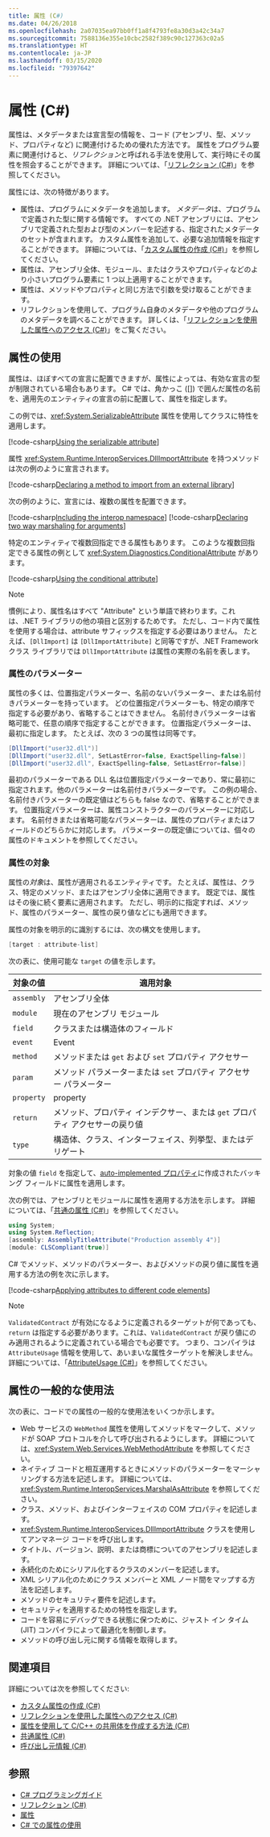 ```yaml
---
title: 属性 (C#)
ms.date: 04/26/2018
ms.openlocfilehash: 2a07035ea97bb0ff1a8f4793fe8a30d3a42c34a7
ms.sourcegitcommit: 7588136e355e10cbc2582f389c90c127363c02a5
ms.translationtype: HT
ms.contentlocale: ja-JP
ms.lasthandoff: 03/15/2020
ms.locfileid: "79397642"
---
```

# <a name="attributes-c"></a>属性 (C#)

属性は、メタデータまたは宣言型の情報を、コード (アセンブリ、型、メソッド、プロパティなど) に関連付けるための優れた方法です。 属性をプログラム要素に関連付けると、*リフレクション*と呼ばれる手法を使用して、実行時にその属性を照会することができます。 詳細については、「[リフレクション (C#)](../reflection.md)」を参照してください。

属性には、次の特徴があります。

- 属性は、プログラムにメタデータを追加します。 *メタデータ*は、プログラムで定義された型に関する情報です。 すべての .NET アセンブリには、アセンブリで定義された型および型のメンバーを記述する、指定されたメタデータのセットが含まれます。 カスタム属性を追加して、必要な追加情報を指定することができます。 詳細については、「[カスタム属性の作成 (C#)](creating-custom-attributes.md)」を参照してください。
- 属性は、アセンブリ全体、モジュール、またはクラスやプロパティなどのより小さいプログラム要素に 1 つ以上適用することができます。
- 属性は、メソッドやプロパティと同じ方法で引数を受け取ることができます。
- リフレクションを使用して、プログラム自身のメタデータや他のプログラムのメタデータを調べることができます。 詳しくは、「[リフレクションを使用した属性へのアクセス (C#)](accessing-attributes-by-using-reflection.md)」をご覧ください。

## <a name="using-attributes"></a>属性の使用

属性は、ほぼすべての宣言に配置できますが、属性によっては、有効な宣言の型が制限されている場合もあります。 C# では、角かっこ ([]) で囲んだ属性の名前を、適用先のエンティティの宣言の前に配置して、属性を指定します。

この例では、<xref:System.SerializableAttribute> 属性を使用してクラスに特性を適用します。

[!code-csharp[Using the serializable attribute](~/samples/snippets/csharp/attributes/AttributesOverview.cs#1)]

属性 <xref:System.Runtime.InteropServices.DllImportAttribute> を持つメソッドは次の例のように宣言されます。

[!code-csharp[Declaring a method to import from an external library](../../../../../samples/snippets/csharp/attributes/AttributesOverview.cs#2)]

次の例のように、宣言には、複数の属性を配置できます。

[!code-csharp[Including the interop namespace](~/samples/snippets/csharp/attributes/AttributesOverview.cs#3)]
[!code-csharp[Declaring two way marshaling for arguments](~/samples/snippets/csharp/attributes/AttributesOverview.cs#4)]

特定のエンティティで複数回指定できる属性もあります。 このような複数回指定できる属性の例として <xref:System.Diagnostics.ConditionalAttribute> があります。

[!code-csharp[Using the conditional attribute](~/samples/snippets/csharp/attributes/AttributesOverview.cs#5)]

> [!NOTE]
> 慣例により、属性名はすべて "Attribute" という単語で終わります。これは、.NET ライブラリの他の項目と区別するためです。 ただし、コード内で属性を使用する場合は、attribute サフィックスを指定する必要はありません。 たとえば、`[DllImport]` は `[DllImportAttribute]` と同等ですが、.NET Framework クラス ライブラリでは `DllImportAttribute` は属性の実際の名前を表します。

### <a name="attribute-parameters"></a>属性のパラメーター

属性の多くは、位置指定パラメーター、名前のないパラメーター、または名前付きパラメーターを持っています。 どの位置指定パラメーターも、特定の順序で指定する必要があり、省略することはできません。 名前付きパラメーターは省略可能で、任意の順序で指定することができます。 位置指定パラメーターは、最初に指定します。 たとえば、次の 3 つの属性は同等です。

```csharp
[DllImport("user32.dll")]
[DllImport("user32.dll", SetLastError=false, ExactSpelling=false)]
[DllImport("user32.dll", ExactSpelling=false, SetLastError=false)]
```

最初のパラメーターである DLL 名は位置指定パラメーターであり、常に最初に指定されます。他のパラメーターは名前付きパラメーターです。 この例の場合、名前付きパラメーターの既定値はどちらも false なので、省略することができます。 位置指定パラメーターは、属性コンストラクターのパラメーターに対応します。 名前付きまたは省略可能なパラメーターは、属性のプロパティまたはフィールドのどちらかに対応します。 パラメーターの既定値については、個々の属性のドキュメントを参照してください。

### <a name="attribute-targets"></a>属性の対象

属性の*対象*は、属性が適用されるエンティティです。 たとえば、属性は、クラス、特定のメソッド、またはアセンブリ全体に適用できます。 既定では、属性はその後に続く要素に適用されます。 ただし、明示的に指定すれば、メソッド、属性のパラメーター、属性の戻り値などにも適用できます。

属性の対象を明示的に識別するには、次の構文を使用します。

```csharp
[target : attribute-list]
```

次の表に、使用可能な `target` の値を示します。

|対象の値|適用対象|
|------------------|----------------|
|`assembly`|アセンブリ全体|
|`module`|現在のアセンブリ モジュール|
|`field`|クラスまたは構造体のフィールド|
|`event`|Event|
|`method`|メソッドまたは `get` および `set` プロパティ アクセサー|
|`param`|メソッド パラメーターまたは `set` プロパティ アクセサー パラメーター|
|`property`|property|
|`return`|メソッド、プロパティ インデクサー、または `get` プロパティ アクセサーの戻り値|
|`type`|構造体、クラス、インターフェイス、列挙型、またはデリゲート|

対象の値 `field` を指定して、[auto-implemented プロパティ](../../../properties.md)に作成されたバッキング フィールドに属性を適用します。

次の例では、アセンブリとモジュールに属性を適用する方法を示します。 詳細については、「[共通の属性 (C#)](common-attributes.md)」を参照してください。

```csharp
using System;
using System.Reflection;
[assembly: AssemblyTitleAttribute("Production assembly 4")]
[module: CLSCompliant(true)]
```

C# でメソッド、メソッドのパラメーター、およびメソッドの戻り値に属性を適用する方法の例を次に示します。

[!code-csharp[Applying attributes to different code elements](../../../../../samples/snippets/csharp/attributes/AttributesOverview.cs#6)]

> [!NOTE]
> `ValidatedContract` が有効になるように定義されるターゲットが何であっても、`return` は指定する必要があります。これは、`ValidatedContract` が戻り値にのみ適用されるように定義されている場合でも必要です。 つまり、コンパイラは `AttributeUsage` 情報を使用して、あいまいな属性ターゲットを解決しません。 詳細については、「[AttributeUsage (C#)](attributeusage.md)」を参照してください。

## <a name="common-uses-for-attributes"></a>属性の一般的な使用法

次の表に、コードでの属性の一般的な使用法をいくつか示します。

- Web サービスの `WebMethod` 属性を使用してメソッドをマークして、メソッドが SOAP プロトコルを介して呼び出されるようにします。 詳細については、<xref:System.Web.Services.WebMethodAttribute> を参照してください。
- ネイティブ コードと相互運用するときにメソッドのパラメーターをマーシャリングする方法を記述します。 詳細については、<xref:System.Runtime.InteropServices.MarshalAsAttribute> を参照してください。
- クラス、メソッド、およびインターフェイスの COM プロパティを記述します。
- <xref:System.Runtime.InteropServices.DllImportAttribute> クラスを使用してアンマネージ コードを呼び出します。
- タイトル、バージョン、説明、または商標についてのアセンブリを記述します。
- 永続化のためにシリアル化するクラスのメンバーを記述します。
- XML シリアル化のためにクラス メンバーと XML ノード間をマップする方法を記述します。
- メソッドのセキュリティ要件を記述します。
- セキュリティを適用するための特性を指定します。
- コードを容易にデバッグできる状態に保つために、ジャスト イン タイム (JIT) コンパイラによって最適化を制御します。
- メソッドの呼び出し元に関する情報を取得します。

## <a name="related-sections"></a>関連項目

詳細については次を参照してください:

- [カスタム属性の作成 (C#)](creating-custom-attributes.md)  
- [リフレクションを使用した属性へのアクセス (C#)](accessing-attributes-by-using-reflection.md)  
- [属性を使用して C/C++ の共用体を作成する方法 (C#)](how-to-create-a-c-cpp-union-by-using-attributes.md)  
- [共通属性 (C#)](common-attributes.md)  
- [呼び出し元情報 (C#)](../caller-information.md)  

## <a name="see-also"></a>参照

- [C# プログラミングガイド](../../index.md)
- [リフレクション (C#)](../reflection.md)
- [属性](../../../../standard/attributes/index.md)
- [C# での属性の使用](../../../tutorials/attributes.md)
